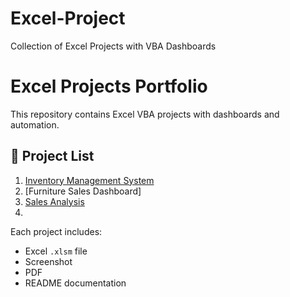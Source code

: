 # Excel-Project
Collection of Excel Projects with VBA Dashboards
# Excel Projects Portfolio

This repository contains Excel VBA projects with dashboards and automation.

## 📁 Project List

1. [Inventory Management System](Inventory)
2. [Furniture Sales Dashboard] 
3. [Sales Analysis](Sales-Analysis/)
4. 

Each project includes:
- Excel `.xlsm` file
- Screenshot
- PDF
- README documentation

